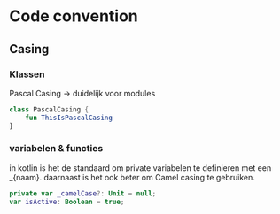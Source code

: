 # Code convention
## Casing
### Klassen
Pascal Casing -> duidelijk voor modules
```kt
class PascalCasing {
	fun ThisIsPascalCasing
}
```
### variabelen & functies
in kotlin is het de standaard om private variabelen te definieren met een _{naam}.
daarnaast is het ook beter om Camel casing te gebruiken.
```kt
private var _camelCase?: Unit = null;
var isActive: Boolean = true;
```